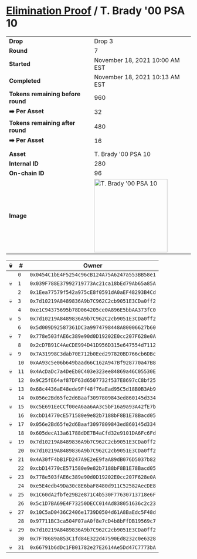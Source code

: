 # [Elimination Proof](./readme.md) / T. Brady &#039;00 PSA 10

|||
|---|---|
| **Drop** | Drop 3 |
| **Round** | 7 |
| **Started** | November 18, 2021 10:00 AM EST |
| **Completed** | November 18, 2021 10:13 AM EST |
| **Tokens remaining before round** | 960 |
| **➡️ Per Asset** | 32 |
| **Tokens remaining after round** | 480 |
| **➡️ Per Asset** | 16 |
| | |
| **Asset** | T. Brady &#039;00 PSA 10 |
| **Internal ID** | 280 |
| **On-chain ID** | 96 |
| **Image** | <img src="https://tcdn.blokpax.com/94d9199b-dc4c-4d85-8867-a5be74aa0913/d8c12aeebc7e3d7487d52e870b5492b7b97b8893497aca2535ec9595e1d157dc.jpg" height="200" alt="T. Brady &#039;00 PSA 10" /> |


| 💀 | # | Owner |
| --- | --- | --- |
|  | `0` | `0x0454C1bE4F5254c96cB124A75A6247a553BB58e1` |
| 💀 | `1` | `0x039F788E37992719773Ac21ca18bEd79Ab65a85A` |
|  | `2` | `0x1Eea77579f542a975cE8f0591dA0aEF48293B4Cd` |
| 💀 | `3` | `0x7d10219A8489836A9b7C962C2cb9051E3CDa0ff2` |
|  | `4` | `0xe1C94375695b78D064205ce0A896E5bbAA373fC0` |
| 💀 | `5` | `0x7d10219A8489836A9b7C962C2cb9051E3CDa0ff2` |
|  | `6` | `0x5d009D92587361DC3a9974798448A80006627b60` |
| 💀 | `7` | `0x778e503fAE6c389e90d0D19202E0cc207F628e0A` |
|  | `8` | `0x2cD7B91C4AeCDE994D41D956D315e647554d7112` |
| 💀 | `9` | `0x7A31998C3dab70E712b0Eed297820BD766cb6DBc` |
|  | `10` | `0xAA93c5e06b649baad66C162A947Bf928770a47B8` |
| 💀 | `11` | `0x4AcDaDc7a4DeEb0C403e323ee84869a46C05530E` |
|  | `12` | `0x9C25fE64af87DF63d6507732f537E8697cC8bf25` |
| 💀 | `13` | `0x68c4436aE48ede9Ff48f76aEad95C5d18B0B3Ab9` |
|  | `14` | `0x056e2Bd65fe2d6Baaf3097809843ed860145d334` |
| 💀 | `15` | `0xc5E691EeCCf00eA6aa6AA3c5bF16a9a93A42fE7b` |
|  | `16` | `0xcbD14770cE571580e9e82b7188bF8B1E78Bacd05` |
| 💀 | `17` | `0x056e2Bd65fe2d6Baaf3097809843ed860145d334` |
|  | `18` | `0x605decA13a61788dDE7B4aCfd32e9101DA6Fc6Fd` |
| 💀 | `19` | `0x7d10219A8489836A9b7C962C2cb9051E3CDa0ff2` |
|  | `20` | `0x7d10219A8489836A9b7C962C2cb9051E3CDa0ff2` |
| 💀 | `21` | `0x4A30fF4bB1FD247A9E2eE9faA89dB076D5037b82` |
|  | `22` | `0xcbD14770cE571580e9e82b7188bF8B1E78Bacd05` |
| 💀 | `23` | `0x778e503fAE6c389e90d0D19202E0cc207F628e0A` |
|  | `24` | `0xe5E4edb49Da30c8E6baF8480d911C52582AecDE8` |
| 💀 | `25` | `0x1C60dA2fbfe29B2e871C4b530F77630713718e6F` |
|  | `26` | `0x5c1D7BA69E4F73250DECC014Ad838051636c2c23` |
| 💀 | `27` | `0x10C5aD0436C2406e1739D0504d61A8BaEdc5F48d` |
|  | `28` | `0x97711BC3ca504F07aA0f8e7cD4b8bFfDB19569c7` |
| 💀 | `29` | `0x7d10219A8489836A9b7C962C2cb9051E3CDa0ff2` |
|  | `30` | `0x7F78689a853C1fd84E322d47590Ed8232c0e6328` |
| 💀 | `31` | `0x66791b6dDc1FB01782e27E2614Ae5Dd47C7773bA` |
